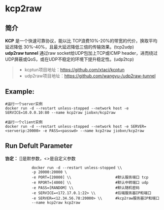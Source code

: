 kcp2raw
===
## 简介
**KCP** 是一个快速可靠协议，能以比 TCP浪费10%-20%的带宽的代价，换取平均延迟降低 30%-40%，且最大延迟降低三倍的传输效果。(tcp2udp)  
**udp2raw tunnel** 通过raw socket给UDP包加上TCP或ICMP header，进而绕过UDP屏蔽或QoS，或在UDP不稳定的环境下提升稳定性。(udp2tcp)

> * kcptun项目地址：https://github.com/xtaci/kcptun
> * udp2raw项目地址：https://github.com/wangyu-/udp2raw-tunnel

## Example:

    #运行一个server实例
    docker run -d --restart unless-stopped --network host -e SERVICE=10.0.0.10:80 --name kcp2raw jiobxn/kcp2raw
    
    #运行一个client实例
    docker run -d --restart unless-stopped --network host -e SERVER=<serverip:20000> -e PASS=<passwd> --name kcp2raw jiobxn/kcp2raw


## Run Defult Parameter
**协定：** []是默参数，<>是自定义参数

				docker run -d --restart unless-stopped \\
				-p 20000:20000 \
				-e PORT=[20000] \\                    #默认服务端口 tcp
				-e RPORT=[4000] \\                    #默认中转端口 udp
				-e PASS=[RANDOM] \\                   #默认随机密码
				-e SERVICE=<172.17.0.1:22> \\         #后端服务器IP和端口
				-e SERVER=<12.34.56.78:20000> \\      #kcp2raw服务器IP和端口
				--name kcp2raw kcp2raw
